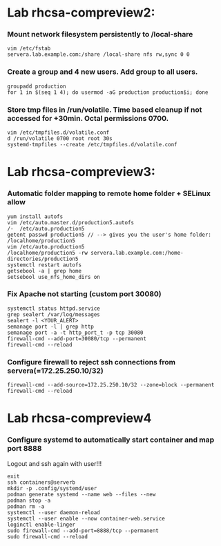 # Lab rhcsa-compreview2:

### Mount network filesystem persistently to /local-share

```
vim /etc/fstab
servera.lab.example.com:/share /local-share nfs rw,sync 0 0
```

### Create a group and 4 new users. Add group to all users.

```
groupadd production
for 1 in $(seq 1 4); do usermod -aG production production$i; done
```

### Store tmp files in /run/volatile. Time based cleanup if not accessed for +30min. Octal permissions 0700.

```
vim /etc/tmpfiles.d/volatile.conf
d /run/volatile 0700 root root 30s
systemd-tmpfiles --create /etc/tmpfiles.d/volatile.conf
```

# Lab rhcsa-compreview3:

### Automatic folder mapping to remote home folder + SELinux allow

```
yum install autofs
vim /etc/auto.master.d/production5.autofs
/-  /etc/auto.production5
getent passwd production5 // --> gives you the user's home folder: /localhome/production5
vim /etc/auto.production5
/localhome/production5 -rw servera.lab.example.com:/home-directories/production5
systemctl restart autofs
getsebool -a | grep home
setsebool use_nfs_home_dirs on
```

### Fix Apache not starting (custom port 30080)

```
systemctl status httpd.service
grep sealert /var/log/messages
sealert -l <YOUR_ALERT>
semanage port -l | grep http
semanage port -a -t http_port_t -p tcp 30080
firewall-cmd --add-port=30080/tcp --permanent
firewall-cmd --reload
```

### Configure firewall to reject ssh connections from servera(=172.25.250.10/32)

```
firewall-cmd --add-source=172.25.250.10/32 --zone=block --permanent
firewall-cmd --reload
```

# Lab rhcsa-compreview4

### Configure systemd to automatically start container and map port 8888

Logout and ssh again with user!!!

```
exit
ssh containers@serverb
mkdir -p .config/systemd/user
podman generate systemd --name web --files --new
podman stop -a
podman rm -a
systemctl --user daemon-reload
systemctl --user enable --now container-web.service
loginctl enable-linger
sudo firewall-cmd --add-port=8888/tcp --permanent
sudo firewall-cmd --reload
```
